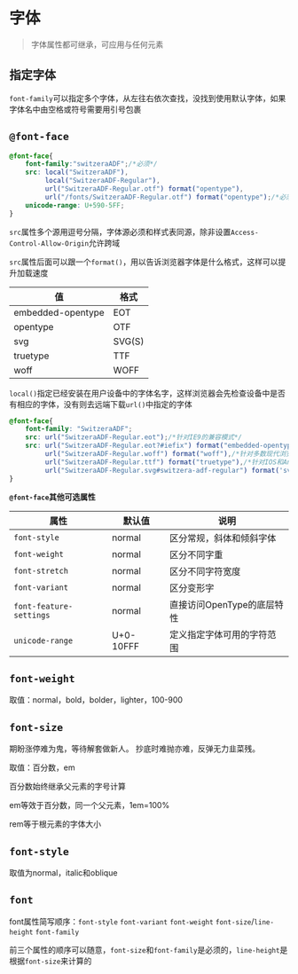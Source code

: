 # 字体

> 字体属性都可继承，可应用与任何元素

## 指定字体

`font-family`可以指定多个字体，从左往右依次查找，没找到使用默认字体，如果字体名中由空格或符号需要用引号包裹

## `@font-face`

```css
@font-face{
	font-family:"switzeraADF";/*必须*/
	src: local("SwitzeraADF"),
         local("SwitzeraADF-Regular"),
         url("SwitzeraADF-Regular.otf") format("opentype"),
         url("/fonts/SwitzeraADF-Regular.otf") format("opentype");/*必须*/
    unicode-range: U+590-5FF;
}
```

`src`属性多个源用逗号分隔，字体源必须和样式表同源，除非设置`Access-Control-Allow-Origin`允许跨域

`src`属性后面可以跟一个`format()`，用以告诉浏览器字体是什么格式，这样可以提升加载速度

| 值                | 格式   |
| ----------------- | ------ |
| embedded-opentype | EOT    |
| opentype          | OTF    |
| svg               | SVG(S) |
| truetype          | TTF    |
| woff              | WOFF   |

`local()`指定已经安装在用户设备中的字体名字，这样浏览器会先检查设备中是否有相应的字体，没有则去远端下载`url()`中指定的字体

```css
@font-face{
	font-family: "SwitzeraADF";
	src: url("SwitzeraADF-Regular.eot");/*针对IE9的兼容模式*/
	src: url("SwitzeraADF-Regular.eot?#iefix") format("embedded-opentype"),/*针对IE6-8的解析缺陷*/
		 url("SwitzeraADF-Regular.woff") format("woff"),/*针对多数现代浏览器*/
         url("SwitzeraADF-Regular.ttf") format("truetype"),/*针对IOS和Android*/
         url("SwitzeraADF-Regular.svg#switzera-adf-regular") format('svg');/*针对旧IOS*/
}
```

**`@font-face`其他可选属性**

| 属性                    | 默认值    | 说明                       |
| ----------------------- | --------- | -------------------------- |
| `font-style`            | normal    | 区分常规，斜体和倾斜字体   |
| `font-weight`           | normal    | 区分不同字重               |
| `font-stretch`          | normal    | 区分不同字符宽度           |
| `font-variant`          | normal    | 区分变形字                 |
| `font-feature-settings` | normal    | 直接访问OpenType的底层特性 |
| `unicode-range`         | U+0-10FFF | 定义指定字体可用的字符范围 |

## `font-weight`

取值：normal，bold，bolder，lighter，100-900

## `font-size`

期盼涨停难为鬼，等待解套做新人。 抄底时难抛亦难，反弹无力韭菜残。

取值：百分数，em

百分数始终继承父元素的字号计算

em等效于百分数，同一个父元素，1em=100%

rem等于根元素的字体大小

## `font-style`

取值为normal，italic和oblique

## `font`

font属性简写顺序：`font-style` `font-variant` `font-weight` `font-size`/`line-height` `font-family`

前三个属性的顺序可以随意，`font-size`和`font-family`是必须的，`line-height`是根据`font-size`来计算的